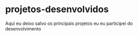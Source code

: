 # projetos-desenvolvidos
Aqui eu deixo salvo os principais projetos eu eu participei do desenvolvimento

